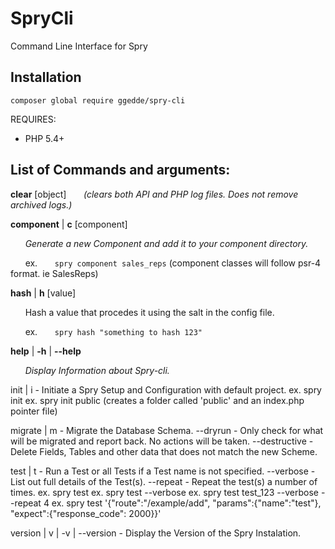 # SpryCli
Command Line Interface for Spry

## Installation

```
composer global require ggedde/spry-cli
```

REQUIRES:
* PHP 5.4+


## List of Commands and arguments:

**clear** [object]
&nbsp;&nbsp;&nbsp;&nbsp;&nbsp;&nbsp;*(clears both API and PHP log files. Does not remove archived logs.)*

**component** | **c** [component]

&nbsp;&nbsp;&nbsp;&nbsp;&nbsp;&nbsp;*Generate a new Component and add it to your component directory.*

&nbsp;&nbsp;&nbsp;&nbsp;&nbsp;&nbsp;ex.
&nbsp;&nbsp;&nbsp;&nbsp;&nbsp;&nbsp;`spry component sales_reps`    (component classes will follow psr-4 format. ie SalesReps)

**hash** | **h** [value]

&nbsp;&nbsp;&nbsp;&nbsp;&nbsp;&nbsp;Hash a value that procedes it using the salt in the config file.

&nbsp;&nbsp;&nbsp;&nbsp;&nbsp;&nbsp;ex.
&nbsp;&nbsp;&nbsp;&nbsp;&nbsp;&nbsp;`spry hash "something to hash 123"`

**help** | **-h** | **--help**

&nbsp;&nbsp;&nbsp;&nbsp;&nbsp;&nbsp;*Display Information about Spry-cli.*

init | i                      - Initiate a Spry Setup and Configuration with default project.
  ex.     spry init
  ex.     spry init public     (creates a folder called 'public' and an index.php pointer file)

migrate | m                   - Migrate the Database Schema.
  --dryrun                    - Only check for what will be migrated and report back. No actions will be taken.
  --destructive               - Delete Fields, Tables and other data that does not match the new Scheme.

test | t                      - Run a Test or all Tests if a Test name is not specified.
  --verbose                   - List out full details of the Test(s).
  --repeat                    - Repeat the test(s) a number of times.
  ex.     spry test
  ex.     spry test --verbose
  ex.     spry test test_123 --verbose --repeat 4
  ex.     spry test '{"route":"/example/add", "params":{"name":"test"}, "expect":{"response_code": 2000}}'

version | v | -v | --version  - Display the Version of the Spry Instalation.
